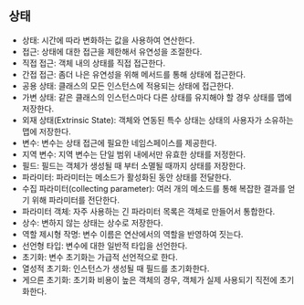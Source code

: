 ## 상태
- 상태: 시간에 따라 변화하는 값을 사용하여 연산한다.
- 접근: 상태에 대한 접근을 제한해서 유연성을 조절한다.
- 직접 접근: 객체 내의 상태를 직접 접근한다.
- 간접 접근: 좀더 나은 유연성을 위해 메서드를 통해 상태에 접근한다.
- 공용 상태: 클래스의 모든 인스턴스에 적용되는 상태에 접근한다.
- 가변 상태: 같은 클래스의 인스턴스마다 다른 상태를 유지해야 할 경우 상태를 맵에 저장한다.
- 외재 상태(Extrinsic State): 객체와 연동된 특수 상태는 상태의 사용자가 소유하는 맵에 저장한다.
- 변수: 변수는 상태 접근에 필요한 네임스페이스를 제공한다.
- 지역 변수: 지역 변수는 단일 범위 내에서만 유효한 상태를 저정한다.
- 필드: 필드는 객체가 생성될 때 부터 소멸될 때까지 상태를 저장한다.
- 파라미터: 파라미터는 메소드가 활성화된 동안 상태를 전달한다.
- 수집 파라미터(collecting parameter): 여러 개의 메소드를 통해 복잡한 결과를 얻기 위해 파라미터를 전단한다.
- 파라미터 객체: 자주 사용하는 긴 파라미터 목록은 객체로 만들어서 통합한다.
- 상수: 변하지 않는 상태는 상수로 저장한다.
- 역할 제시형 작명: 변수 이름은 연산에서의 역할을 반영하여 짓는다.
- 선언형 타입: 변수에 대한 일반적 타입을 선언한다.
- 초기화: 변수 초기화는 가급적 선언적으로 한다.
- 열성적 초기화: 인스턴스가 생성될 때 필드를 초기화한다.
- 게으른 초기화: 초기화 비용이 높은 객체의 경우, 객체가 실제 사용되기 직전에 초기화한다.
